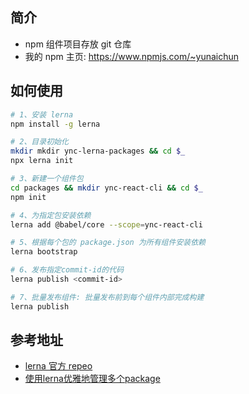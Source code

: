## 简介

- npm 组件项目存放 git 仓库
- 我的 npm 主页: https://www.npmjs.com/~yunaichun

## 如何使用

```bash
# 1、安装 lerna
npm install -g lerna

# 2、目录初始化
mkdir mkdir ync-lerna-packages && cd $_
npx lerna init

# 3、新建一个组件包
cd packages && mkdir ync-react-cli && cd $_
npm init

# 4、为指定包安装依赖
lerna add @babel/core --scope=ync-react-cli

# 5、根据每个包的 package.json 为所有组件安装依赖
lerna bootstrap

# 6、发布指定commit-id的代码
lerna publish <commit-id> 

# 7、批量发布组件: 批量发布前到每个组件内部完成构建
lerna publish
```

## 参考地址
- [lerna 官方 repeo](https://github.com/lerna/lerna)
- [使用lerna优雅地管理多个package](https://zhuanlan.zhihu.com/p/35237759)

